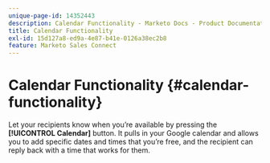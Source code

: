```yaml
---
unique-page-id: 14352443
description: Calendar Functionality - Marketo Docs - Product Documentation
title: Calendar Functionality
exl-id: 15d127a8-ed9a-4e87-b41e-0126a38ec2b8
feature: Marketo Sales Connect
---
```

# Calendar Functionality {#calendar-functionality}

Let your recipients know when you’re available by pressing the **[!UICONTROL Calendar]** button. It pulls in your Google calendar and allows you to add specific dates and times that you’re free, and the recipient can reply back with a time that works for them.
